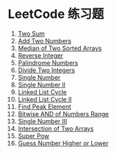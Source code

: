 LeetCode 练习题
===============
1. [Two Sum](src/twoSum.md)
2. [Add Two Numbers](src/addTwoNumbers.md)
4. [Median of Two Sorted Arrays](src/medianofTwoSortedArrays.md)
7. [Reverse Integer](src/reverseInteger.md)
9. [Palindrome Numbers](src/palindromeNumber.md)
29. [Divide Two Integers](src/divideTwoIntegers.md)
136. [Single Number](src/singleNumber.md)
137. [Single Number II](src/singleNumberII.md)
141. [Linked List Cycle](src/linkedListCycle.md)
142. [Linked List Cycle II](src/linkedListCycleII.md)
162. [Find Peak Element](src/findPeakElement.md)
201. [Bitwise AND of Numbers Range](./src/bitwiseANDofNumbersRange.md)
260. [Single Number III](src/singleNumberIII.md)
349. [Intersection of Two Arrays](src/intersectionOfTwoArrays.md)
372. [Super Pow](src/superPow.md)
374. [Guess Number Higher or Lower](src/guessNumberHigherOrLower.md)
